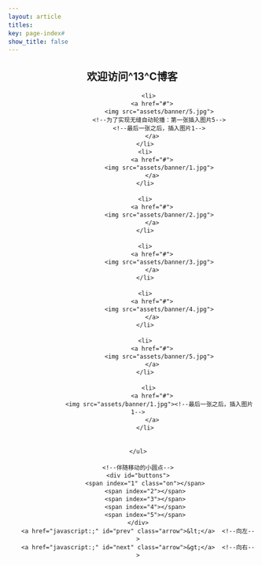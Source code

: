 ```yaml
---
layout: article
titles:
key: page-index#
show_title: false
---
```

## <center>欢迎访问^13^C博客</center>
<center><div id="container">
    <ul id="banner">

          <li>
            <a href="#">
                <img src="assets/banner/5.jpg">
                <!--为了实现无缝自动轮播：第一张插入图片5-->
                <!--最后一张之后，插入图片1-->
            </a>
        </li>
        <li>
            <a href="#">
                <img src="assets/banner/1.jpg">
            </a>
        </li>
    
        <li>
            <a href="#">
                <img src="assets/banner/2.jpg">
            </a>
        </li>
    
        <li>
            <a href="#">
                <img src="assets/banner/3.jpg">
            </a>
        </li>
    
        <li>
            <a href="#">
                <img src="assets/banner/4.jpg">
            </a>
        </li>
    
        <li>
            <a href="#">
                <img src="assets/banner/5.jpg">
            </a>
        </li>
    
          <li>
            <a href="#">
                <img src="assets/banner/1.jpg"><!--最后一张之后，插入图片1-->
            </a>
        </li>


    </ul>
    
    <!--伴随移动的小圆点-->
    <div id="buttons">
        <span index="1" class="on"></span>
        <span index="2"></span>
        <span index="3"></span>
        <span index="4"></span>
        <span index="5"></span>
    </div>
    <a href="javascript:;" id="prev" class="arrow">&lt;</a>  <!--向左-->
    <a href="javascript:;" id="next" class="arrow">&gt;</a>  <!--向右-->

</div></center>
